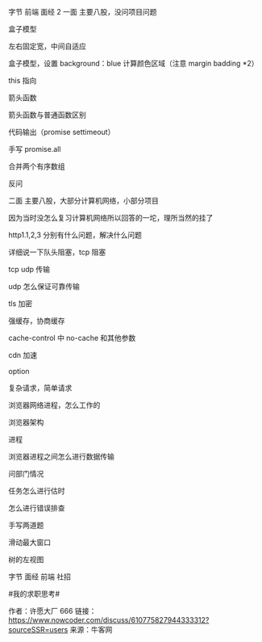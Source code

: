 字节 前端 面经 2
一面
主要八股，没问项目问题

盒子模型

左右固定宽，中间自适应

盒子模型，设置 background：blue 计算颜色区域（注意 margin badding \*2）

this 指向

箭头函数

箭头函数与普通函数区别

代码输出（promise settimeout）

手写 promise.all

合并两个有序数组

反问

二面
主要八股，大部分计算机网络，小部分项目

因为当时没怎么复习计算机网络所以回答的一坨，理所当然的挂了

http1.1,2,3 分别有什么问题，解决什么问题

详细说一下队头阻塞，tcp 阻塞

tcp udp 传输

udp 怎么保证可靠传输

tls 加密

强缓存，协商缓存

cache-control 中 no-cache 和其他参数

cdn 加速

option

复杂请求，简单请求

浏览器网络进程，怎么工作的

浏览器架构

进程

浏览器进程之间怎么进行数据传输

问部门情况

任务怎么进行估时

怎么进行错误排查

手写两道题

滑动最大窗口

树的左视图

字节 面经 前端 社招

#我的求职思考#

作者：许愿大厂 666
链接：https://www.nowcoder.com/discuss/610775827944333312?sourceSSR=users
来源：牛客网
